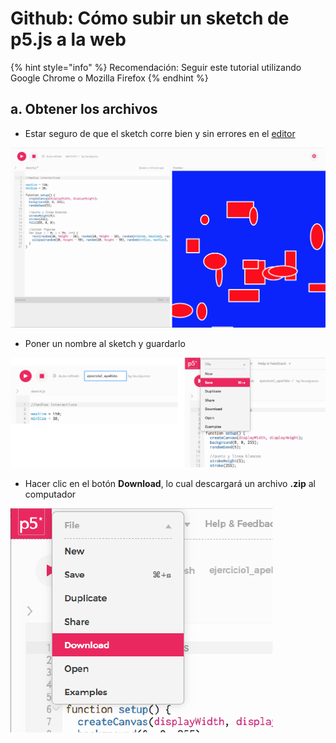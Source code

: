 # Github: Cómo subir un sketch de p5.js a la web

{% hint style="info" %}
Recomendación: Seguir este tutorial utilizando Google Chrome o Mozilla Firefox
{% endhint %}

## a. Obtener los archivos

* Estar seguro de que el sketch corre bien y sin errores en el [editor](http://alpha.editor.p5js.org)

![](.gitbook/assets/captura-de-pantalla-2018-08-10-a-las-3.15.49-p.m..png)

* Poner un nombre al sketch y guardarlo

![](.gitbook/assets/02.png)

* Hacer clic en el botón **Download**, lo cual descargará un archivo **.zip** al computador

![](.gitbook/assets/03.png)

## 




